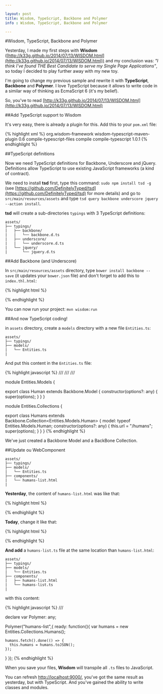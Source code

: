 ```yaml
---

layout: post
title: Wisdom, TypeScript, Backbone and Polymer
info : Wisdom, TypeScript, Backbone and Polymer

---
```


#Wisdom, TypeScript, Backbone and Polymer

Yesterday, I made my first steps with **Wisdom** ([http://k33g.github.io/2014/07/13/WISDOM.html](http://k33g.github.io/2014/07/13/WISDOM.html)) and my conclusion was: *"I think I've found THE Best Candidate to serve my Single Page Applications"*, so today I decided to play further away with my new toy.

I'm going to change my previous sample and rewrite it with **TypeScript**, **Backbone** and **Polymer**. I love TypeScript because it allows to write code in a similar way of thinking as EcmaScript 6 (it's my belief).

So, you've to read [http://k33g.github.io/2014/07/13/WISDOM.html](http://k33g.github.io/2014/07/13/WISDOM.html)

##Add TypeScript support to Wisdom

It's very easy, there is already a plugin for this. Add this to your `pom.xml` file:

{% highlight xml %}
<plugin>
    <groupId>org.wisdom-framework</groupId>
    <artifactId>wisdom-typescript-maven-plugin</artifactId>
    <version>0.6</version>
    <executions>
        <execution>
            <id>compile-typescript-files</id>
            <phase>compile</phase>
            <goals>
                <goal>compile-typescript</goal>
            </goals>
        </execution>
    </executions>
    <configuration>
        <version>1.0.1</version>
    </configuration>
</plugin>
{% endhighlight %}

##TypeScript definitions

Now we need TypeScript definitions for Backbone, Underscore and jQuery. Definitions allow TypeScript to use existing JavaScript frameworks (a kind of contract).

We need to install **tsd** first, type this command: `sudo npm install tsd -g` (see [https://github.com/DefinitelyTyped/tsd](https://github.com/DefinitelyTyped/tsd) for more details) and go to `src/main/resources/assets` and type `tsd query backbone underscore jquery --action install`.

**tsd** will create a sub-directories `typings` with 3 TypeScript definitions:

    assets/
    ├── typings/   
    |   ├── backbone/          
    |   |   └── backbone.d.ts
    |   ├── underscore/          
    |   |   └── underscore.d.ts
    |   └── jquery/          
    |       └── jquery.d.ts   

##Add Backbone (and Underscore)

In `src/main/resources/assets` directory, type `bower install backbone --save` (it updates your `bower.json` file) and don't forget to add this to `index.thl.html`:

{% highlight html %}
  <script src="/assets/bower_components/underscore/underscore.js"></script>
  <script src="/assets/bower_components/backbone/backbone.js"></script>
{% endhighlight %}

You can now run your project: `mvn wisdom:run`

##And now TypeScript coding!

in `assets` directory, create a `models` directory with a new file `Entities.ts`:

    assets/
    ├── typings/     
    ├── models/   
    |   └── Entities.ts         
    |         

And put this content in the `Entities.ts` file:

{% highlight javascript %}
/// <reference path="../typings/jquery/jquery.d.ts" />
/// <reference path="../typings/underscore/underscore.d.ts" />
/// <reference path="../typings/backbone/backbone.d.ts" />

module Entities.Models {

  export class Human extends Backbone.Model {
    constructor(options?: any) {
      super(options);
    }
  }
}

module Entities.Collections {

  export class Humans extends Backbone.Collection<Entities.Models.Human> {
    model: typeof Entities.Models.Human;
    constructor(options?: any) {
      this.url = "/humans";
      super(options);
    }
  }
}
{% endhighlight %}

We've just created a Backbone Model and a BackBone Collection.

##Update ou WebComponent

    assets/
    ├── typings/     
    ├── models/   
    |   └── Entities.ts        
    ├── components/   
    |   └── humans-list.html       
    |        

**Yesterday**, the content of `humans-list.html` was like that:

{% highlight html %}
<link rel="import" href="../bower_components/polymer/polymer.html">

<polymer-element name="humans-list">
  <template>
    <ul>
      <template repeat="{% raw %}{{humans}}{% endraw %}">
        <li>{% raw %}{{firstName}}{% endraw %} {% raw %}{{lastName}}{% endraw %}</li>
      </template>
    </ul>
  </template>

  <script>
    Polymer("humans-list",{
      ready: function(){
        $.ajax({url: "humans", type: "GET"}).done(function(humans){
          this.humans = humans;
        }.bind(this));
      }
    });
  </script>

</polymer-element>
{% endhighlight %}

**Today**, change it like that:

{% highlight html %}
<link rel="import" href="../bower_components/polymer/polymer.html">

<polymer-element name="humans-list">
  <template>
    <ul>
      <template repeat="{% raw %}{{humans}}{% endraw %}">
        <li>{% raw %}{{firstName}}{% endraw %} {% raw %}{{lastName}}{% endraw %}</li>
      </template>
    </ul>
  </template>

  <script src="humans-list.js"></script>

</polymer-element>
{% endhighlight %}

**And add** a `humans-list.ts` file at the same location than `humans-list.html`:

    assets/
    ├── typings/     
    ├── models/   
    |   └── Entities.ts        
    ├── components/ 
    |   ├── humans-list.html   
    |   └── humans-list.ts       
    | 

 with this content:

{% highlight javascript %}
///<reference path="../models/Entities.ts" />

declare var Polymer: any;

Polymer("humans-list",{
  ready: function(){
    var humans = new Entities.Collections.Humans();

    humans.fetch().done(() => {
      this.humans = humans.toJSON();
    });

  }
});
{% endhighlight %}

When you save your files, **Wisdom** will transpile all `.ts` files to JavaScript.

You can refresh [http://localhost:9000/](http://localhost:9000/), you've got the same result as yesterday, but with TypeScript. And you've gained the ability to write classes and modules.

